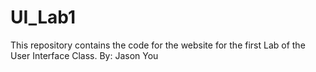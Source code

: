 # UI_Lab1
This repository contains the code for the website for the first Lab of the User Interface Class. 
By: Jason You
